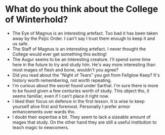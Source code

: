 # What do you think about the College of Winterhold?
- The Eye of Magnus is an interesting artefact. Too bad it has been taken away by the Psijic Order. I can't say I trust them enough to keep it and us safe.
- The Staff of Magnus is an interesting artefact. I never thought the College would ever get something this exiting!
- The Augur seems to be an interesting creature. I'll spend some time here in the future to try and study him. He's way more interesting than most mages of flesh and bone, wouldn't you agree?
- Did you read about the "Night of Tears" you got from Fellglow Keep? It's history worth remembering, not worth repeating.
- I'm curious about the secret found under Sarthal. I'm sure there is more to be found given a few centuries worth of study. This object tho, it seems familiar, even if I can't place it right now.
- I liked their focus on defence in the first lesson. It is wise to keep yourself alive first and foremost. Personally I prefer armor enhancements over wards tho.
- I doubt their expertise a bit. They seem to lack a sizeable amount of mages that study. On the other hand they are still a useful institution to teach magic to newcomers.

